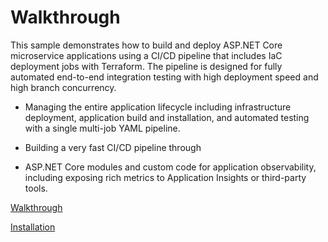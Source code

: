 
# Walkthrough
This sample demonstrates how to build and deploy ASP.NET Core microservice applications using a CI/CD pipeline that includes IaC deployment jobs with Terraform. The pipeline is designed for fully automated end-to-end integration testing with
high deployment speed and high branch concurrency.

- Managing the entire application lifecycle including infrastructure deployment, application build and installation, and automated testing with a single multi-job YAML pipeline.
- Building a very fast CI/CD pipeline through 

- ASP.NET Core modules and custom code for application observability, including exposing rich metrics to Application Insights or third-party tools.

[Walkthrough](docs/walkthrough.md)

[Installation](docs/installation.md)